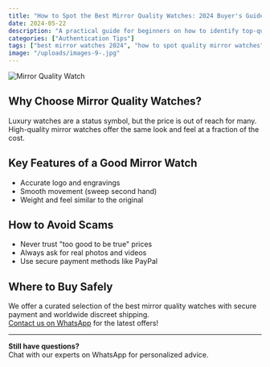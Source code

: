 ```yaml
---
title: "How to Spot the Best Mirror Quality Watches: 2024 Buyer's Guide for First-Time Shoppers"
date: 2024-05-22
description: "A practical guide for beginners on how to identify top-quality mirror watches, avoid scams, and buy safely in 2024."
categories: ["Authentication Tips"]
tags: ["best mirror watches 2024", "how to spot quality mirror watches", "luxury inspired watches for beginners", "buy designer lookalike watches with PayPal"]
image: "/uploads/images-9-.jpg"
---
```


![Mirror Quality Watch](/uploads/images-9-.jpg)

## Why Choose Mirror Quality Watches?

Luxury watches are a status symbol, but the price is out of reach for many. High-quality mirror watches offer the same look and feel at a fraction of the cost.

## Key Features of a Good Mirror Watch

- Accurate logo and engravings
- Smooth movement (sweep second hand)
- Weight and feel similar to the original

## How to Avoid Scams

- Never trust "too good to be true" prices
- Always ask for real photos and videos
- Use secure payment methods like PayPal

## Where to Buy Safely

We offer a curated selection of the best mirror quality watches with secure payment and worldwide discreet shipping.  
[Contact us on WhatsApp](https://wa.me/19088661058) for the latest offers!

---

**Still have questions?**  
Chat with our experts on WhatsApp for personalized advice. 